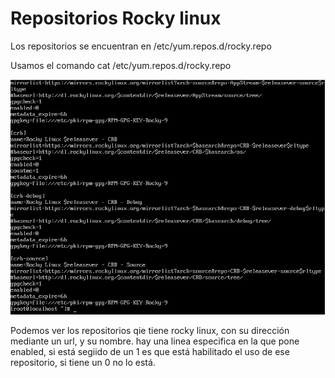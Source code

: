 # Repositorios Rocky linux

Los repositorios se encuentran en /etc/yum.repos.d/rocky.repo

Usamos el comando cat /etc/yum.repos.d/rocky.repo

![image](3.png)

Podemos ver los repositorios qie tiene rocky linux, con su dirección mediante un url, y su nombre.
hay una linea especifica en la que pone enabled, si está segiido de un 1 es que está habilitado el uso de ese repositorio, si tiene un 0 no lo está.
